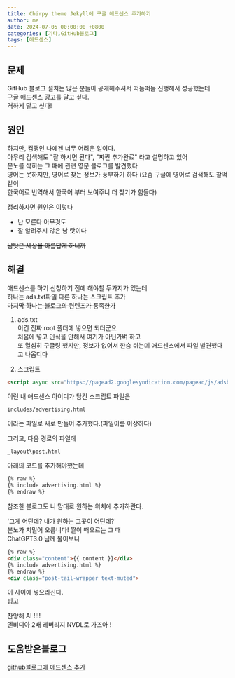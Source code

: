 ```yaml
---
title: Chirpy theme Jekyll에 구글 애드센스 추가하기
author: me
date: 2024-07-05 00:00:00 +0800
categories: [기타,GitHub블로그]
tags: [애드센스]
---
```


## 문제   

 GitHub 블로그 설치는 많은 분들이 공개해주셔서 떠듬떠듬 진행해서 성공했는데     
구글 애드센스 광고를 달고 싶다.    
격하게 달고 싶다! 

## 원인   

하지만, 컴맹인 나에겐 너무 어려운 일이다.     
아무리 검색해도 "잘 하시면 된다", "짜짠 추가완료" 라고 설명하고 있어     
분노를 삭히는 그 때에 관련 영문 블로그를 발견했다    
영어는 못하지만, 영어로 찾는 정보가 풍부하기 하다
(요즘 구글에 영어로 검색해도 찰떡 같이    
한국어로 번역해서 한국어 부터 보여주니 더 찾기가 힘들다)   

정리하자면 원인은 이렇다 

* 난 모른다 아무것도
* 잘 알려주지 않은 남 탓이다

~~남탓은 세상을 아름답게 하니까~~   

## 해결

애드센스를 하기 신청하기 전에 해야할 두가지가 있는데    
하나는 ads.txt파일 다른 하나는 스크립트 추가   
~~마지막 하나는 블로그의 컨텐츠가 풍족한가~~   

1. ads.txt   
이건 진짜 root 폴더에 넣으면 되더군요   
처음에 넣고 인식을 안해서 여기가 아닌가벼 하고    
또 열심히 구글링 했지만, 정보가 없어서 한숨 쉬는데 애드센스에서 파일 발견했다고 나옵디다   

2. 스크립트   
```html
<script async src="https://pagead2.googlesyndication.com/pagead/js/adsbygoogle.js?client="crossorigin="anonymous"></script>
```
이런 내 애드센스 아이디가 담긴 스크립트 파일은    

```
includes/advertising.html
```

이라는 파일로 새로 만들어 추가했다.(파일이름 이상하다)   

그리고, 다음 경로의 파일에   
```
_layout\post.html
```

아래의 코드를 추가해야했는데   
```html
{% raw %}
{% include advertising.html %}
{% endraw %}
```

참조한 블로그도 니 맘대로 원하는 위치에 추가하란다.    

'그게 어딘데? 내가 원하는 그곳이 어딘데?'   
분노가 치밀어 오릅니다! 짤이 떠오르는 그 때     
ChatGPT3.0 님께 물어보니   

```html
{% raw %}
<div class="content">{{ content }}</div>
{% include advertising.html %}
{% endraw %}
<div class="post-tail-wrapper text-muted">
```

이 사이에 넣으라신다.    
빙고    
  
찬양해 AI !!!!     
엔비디아 2배 레버리지 NVDL로 가즈아 !   


## 도움받은블로그

[github블로그에 애드센스 추가](https://www.lewisgavin.co.uk/Google-Analytics-Adsense/)







